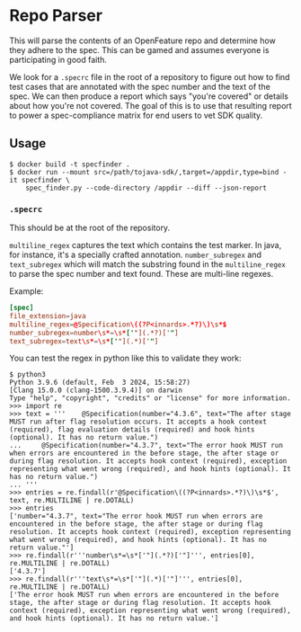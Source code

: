 # Repo Parser

This will parse the contents of an OpenFeature repo and determine how they adhere to the spec. This can be gamed and assumes everyone is participating in good faith.

We look for a `.specrc` file in the root of a repository to figure out how to find test cases that are annotated with the spec number and the text of the spec. We can then produce a report which says "you're covered" or details about how you're not covered. The goal of this is to use that resulting report to power a spec-compliance matrix for end users to vet SDK quality.

## Usage

```
$ docker build -t specfinder .
$ docker run --mount src=/path/tojava-sdk/,target=/appdir,type=bind -it specfinder \
    spec_finder.py --code-directory /appdir --diff --json-report
```

### `.specrc`

This should be at the root of the repository.

`multiline_regex` captures the text which contains the test marker. In java, for instance, it's a specially crafted annotation. `number_subregex` and `text_subregex` which will match the substring found in the `multiline_regex` to parse the spec number and text found. These are multi-line regexes.

Example:

```conf
[spec]
file_extension=java
multiline_regex=@Specification\((?P<innards>.*?)\)\s*$
number_subregex=number\s*=\s*['"](.*?)['"]
text_subregex=text\s*=\s*['"](.*)['"]
```

You can test the regex in python like this to validate they work:

```
$ python3
Python 3.9.6 (default, Feb  3 2024, 15:58:27)
[Clang 15.0.0 (clang-1500.3.9.4)] on darwin
Type "help", "copyright", "credits" or "license" for more information.
>>> import re
>>> text = '''    @Specification(number="4.3.6", text="The after stage MUST run after flag resolution occurs. It accepts a hook context (required), flag evaluation details (required) and hook hints (optional). It has no return value.")
...     @Specification(number="4.3.7", text="The error hook MUST run when errors are encountered in the before stage, the after stage or during flag resolution. It accepts hook context (required), exception representing what went wrong (required), and hook hints (optional). It has no return value.")
... '''
>>> entries = re.findall(r'@Specification\((?P<innards>.*?)\)\s*$', text, re.MULTILINE | re.DOTALL)
>>> entries
['number="4.3.7", text="The error hook MUST run when errors are encountered in the before stage, the after stage or during flag resolution. It accepts hook context (required), exception representing what went wrong (required), and hook hints (optional). It has no return value."']
>>> re.findall(r'''number\s*=\s*['"](.*?)['"]''', entries[0], re.MULTILINE | re.DOTALL)
['4.3.7']
>>> re.findall(r'''text\s*=\s*['"](.*)['"]''', entries[0], re.MULTILINE | re.DOTALL)
['The error hook MUST run when errors are encountered in the before stage, the after stage or during flag resolution. It accepts hook context (required), exception representing what went wrong (required), and hook hints (optional). It has no return value.']
```

